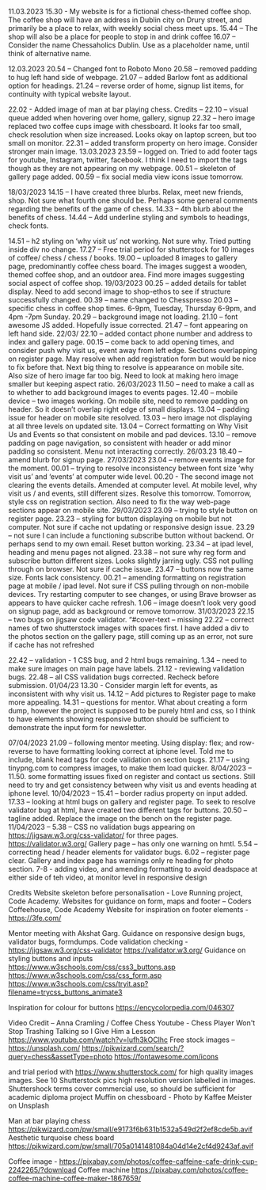 11.03.2023
15.30 - My website is for a fictional chess-themed coffee shop.
The coffee shop will have an address in Dublin city on Drury street, and primarily be a place to relax, with weekly social chess meet ups.
15.44 – The shop will also be a place for people to stop in and drink coffee
16.07 – Consider the name Chessaholics Dublin. Use as a placeholder name, until think of alternative name. 

12.03.2023
20.54 – Changed font to Roboto Mono
20.58 – removed padding to hug left hand side of webpage.
21.07 – added Barlow font as additional option for headings.
21.24 – reverse order of home, signup list items, for continuity with typical website layout.

22.02 - Added image of man at bar playing chess. 
Credits – 
22.10 – visual queue added  when hovering over home, gallery, signup
22.32 – hero image replaced two coffee cups image with chessboard. It looks far too small, check resolution when size increased. Looks okay on laptop screen, but too small on monitor.
22.31 – added transform property on hero image. Consider stronger main image.
13.03.2023
23.59 – logged on. Tried to add footer tags for youtube, Instagram, twitter, facebook. I think I need to import the tags though as they are not appearing on my webpage.
00.51 – skeleton of gallery page added.
00.59 – fix social media view icons issue tomorrow.

18/03/2023
14.15 – I have created three blurbs. Relax, meet new friends, shop. Not sure what fourth one should be. Perhaps some general comments regarding the benefits of the game of chess. 
14.33 – 4th blurb about the benefits of chess. 
14.44 – Add underline styling and symbols to headings, check fonts.

14.51 – h2 styling on ‘why visit us’ not working. Not sure why. Tried putting inside div no change.
17.27 – Free trial period for shutterstock for 10 images of coffee/ chess / chess / books.
19.00 – uploaded 8 images to gallery page, predominantly coffee chess board. The images suggest a wooden, themed coffee shop, and an outdoor area. Find more images suggesting social aspect of coffee shop.
19/03/2023
00.25 – added details for tablet display. Need to add second image to shop-ethos to see if structure successfully changed.
00.39 – name changed to Chesspresso
20.03 – specific chess in coffee shop times. 6-9pm, Tuesday, Thursday 6-9pm, and 4pm -7pm Sunday.
20.29 – background image not loading.
21.10 – font awesome JS added. Hopefully issue corrected.
21.47 – font appearing on left hand side.
22/03/
22.10 – added contact phone number and address to index and gallery page.
00.15 – come back to add opening times, and consider push why visit us, event away from left edge. Sections overlapping on register page. May resolve when add registration form but would be nice to fix before that. Next big thing to resolve is appearance on mobile site. Also size of hero image far too big. Need to look at making hero image smaller but keeping aspect ratio.
26/03/2023
11.50 – need to make a call as to whether to add background images to events pages. 
12.40 – mobile device – two images working. On mobile site, need to remove padding on header. So it doesn’t overlap right edge of small displays.
13.04 – padding issue for header on mobile site resolved.
13.03 – hero image not displaying at all three levels on updated site.
13.04 – Correct formatting on Why Visit Us and Events so that consistent on mobile and pad devices.
13.10 – remove padding on page navigation, so consistent with header or add minor padding so consistent. Menu not interacting correctly. 
26/03.23
18.40 – amend blurb for signup page.
27/03/2023
23.04 – remove events image for the moment.
00.01 – trying to resolve inconsistency between font size ‘why visit us’ and ‘events’ at computer wide level. 
00.20 - The second image not clearing the events details. Amended at computer level. At mobile level, why visit us / and events, still different sizes. Resolve this tomorrow. Tomorrow, style css on registration section. Also need to fix the way web-page sections appear on mobile site.
29/03/2023
23.09 – trying to style button on register page.
23.23 – styling for button displaying on mobile but not computer. Not sure if cache not updating or responsive design issue.
23.29 – not sure I can include a functioning subscribe button without backend. Or perhaps send to my own email. Reset button working.
23.34 – at ipad level, heading and menu pages not aligned.
23.38 – not sure why reg form and subscribe button different sizes. Looks slightly jarring ugly. CSS not pulling through on browser. Not sure if cache issue. 
23.47 – buttons now the same size. Fonts lack consistency.
00.21 – amending formatting on registration page at mobile / ipad level. Not sure if CSS pulling through on non-mobile devices. Try restarting computer to see changes, or using Brave browser as appears to have quicker cache refresh.
1.06 – image doesn’t look very good on signup page, add as background or remove tomorrow.
31/03/2023 
22.15 – two bugs on jigsaw code validator. “#cover-text – missing 
22.22 – correct names of two shutterstock images with spaces first. I have added a div to the photos section on the gallery page, still coming up as an error, not sure if cache has not refreshed

22.42 – validation - 1 CSS bug, and 2 html bugs remaining.
1.34 – need to make sure images on main page have labels.
21.12 - reviewing validation bugs.
22.48 – all CSS validation bugs corrected. Recheck before submission.
01/04/23
13.30 - Consider margin left for events, as inconsistent with why visit us.
14.12 – Add pictures to Register page to make more appealing.
14.31 – questions for mentor. What about creating a form dump, however the  project is supposed to be purely html and css, so I think to have elements showing responsive button should be sufficient to demonstrate the input form for newsletter.

07/04/2023
21.09 – following mentor meeting. Using display: flex; and row-reverse to have formatting looking correct at iphone level. Told me to include, blank head tags for code validation on section bugs.
21.17 – using tinypng.com to compress images, to make them load quicker.
8/04/2023 – 11.50. some formatting issues fixed on register and contact us sections. Still need to try and get consistency between why visit us and events heading at iphone level.
10/04/2023 – 15.41 – border radius property on input added.
17.33 – looking at html bugs on gallery and register page. To seek to resolve validator bug at html, have created two different tags for buttons.
20.50 – tagline added. Replace the image on the bench on the register page.
11/04/2023 – 5.38 – CSS no validation bugs appearing on https://jigsaw.w3.org/css-validator/ for three pages. 
https://validator.w3.org/
Gallery page – has only one warning on hmtl.
5.54 – correcting head / header elements for validator bugs. 
6.02 – register page clear. Gallery and index page has warnings only re heading for photo section.
7-8 - adding video, and amending formatting to avoid deadspace at either side of teh video, at monitor level in responsive design

Credits
Website skeleton before personalisation - Love Running project, Code Academy.
Websites for guidance on form, maps and footer – Coders Coffeehouse, Code Academy
Website for inspiration on footer elements - https://3fe.com/

Mentor meeting with Akshat Garg. Guidance on responsive design bugs, validator bugs, formdumps.
Code validation checking -
https://jigsaw.w3.org/css-validator
https://validator.w3.org/
Guidance on styling buttons and inputs
https://www.w3schools.com/css/css3_buttons.asp
https://www.w3schools.com/css/css_form.asp
https://www.w3schools.com/css/tryit.asp?filename=trycss_buttons_animate3


Inspiration for colour for buttons
https://encycolorpedia.com/046307

Video Credit – Anna Cramling / Coffee Chess Youtube - Chess Player Won't Stop Trashing Talking so I Give Him a Lesson 
https://www.youtube.com/watch?v=lufh3kOClhc
Free stock images – 
https://unsplash.com/
https://pikwizard.com/search/?query=chess&assetType=photo
https://fontawesome.com/icons

and trial period with 
https://www.shutterstock.com/
for high quality images images. See 10 Shutterstock pics high resolution version labelled in images. Shuttershock terms cover commercial use, so should be sufficient for academic diploma project
Muffin on chessboard - 
Photo by Kaffee Meister on Unsplash

Man at bar playing chess
https://pikwizard.com/pw/small/e9173f6b631b1532a549d2f2ef8cde5b.avif
Aesthetic turquoise chess board
https://pikwizard.com/pw/small/705a0141481084a04d14e2cf4d9243af.avif

Coffee image -
https://pixabay.com/photos/coffee-caffeine-cafe-drink-cup-2242265/?download
Coffee machine
https://pixabay.com/photos/coffee-coffee-machine-coffee-maker-1867659/
